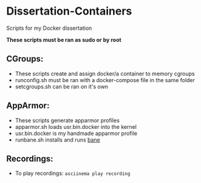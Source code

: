 # Dissertation-Containers
Scripts for my Docker dissertation

**These scripts must be ran as sudo or by root**

## CGroups:
- These scripts create and assign docker/a container to memory cgroups
- runconfig.sh must be ran with a docker-compose file in the same folder
- setcgroups.sh can be ran on it's own

## AppArmor:
- These scripts generate apparmor profiles
- apparmor.sh loads usr.bin.docker into the kernel 
- usr.bin.docker is my handmade apparmor profile
- runbane.sh installs and runs  <a href="https://github.com/genuinetools/bane"> bane </a> 

## Recordings:
- To play recordings: `asciinema play recording`
